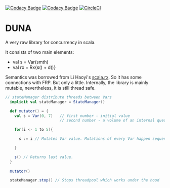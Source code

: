 [![Codacy Badge](https://api.codacy.com/project/badge/Grade/51678cdeee544edb9d7219ca20b3d214)](https://www.codacy.com/app/garrynsk/duna?utm_source=github.com&amp;utm_medium=referral&amp;utm_content=garrynsk/duna&amp;utm_campaign=Badge_Grade) [![Codacy Badge](https://api.codacy.com/project/badge/Coverage/51678cdeee544edb9d7219ca20b3d214)](https://www.codacy.com/app/garrynsk/duna?utm_source=github.com&utm_medium=referral&utm_content=garrynsk/duna&utm_campaign=Badge_Coverage) [![CircleCI](https://circleci.com/gh/garrynsk/duna/tree/master.svg?style=svg)](https://circleci.com/gh/garrynsk/duna/tree/master)

# DUNA

A very raw library for concurrency in scala. 

It consists of two main elements:

* val s = Var(smth)
* val rx = Rx{s() + d()}

Semantics was borrowed from Li Haoyi's [scala.rx](https://github.com/lihaoyi/scala.rx). So it has some connections with FRP. But only a little. Internally, the library is mainly mutable,
nevertheless, it is still thread safe.

```scala
// stateManager distribute threads between Vars
  implicit val stateManager = StateManager()

  def mutator() = {
    val s = Var(0, 7)   // first number - initial value
                        // second number - a volume of an internal queue. Var's performans heavy depends on this number.

    for(i <- 1 to 5){

      s := i // Mutates Var value. Mutations of every Var happen sequentially.

    }

    s() // Returns last value.
  }
    
  mutator()

  stateManager.stop() // Stops threadpool which works under the hood
  ```